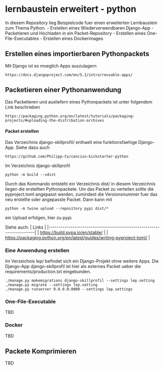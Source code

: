 # lernbaustein erweitert - python

In diesem Repository lieg Beispielcode fuer einen erweiterten Lernbaustein zum Thema Python.
    - Erstellen eines Wiederverwendbaren Django-App
    - Packetieren und Hochladen in ein Packet-Repository
    - Erstellen eines One-File-Executables
    - Erstellen eines Dockerimages

## Erstellen eines importierbaren Pythonpackets

Mit Django ist es moeglich Apps auszulagern

    https://docs.djangoproject.com/en/5.1/intro/reusable-apps/

## Packetieren einer Pythonanwendung

Das Packetieren und ausliefern eines Pythonpackets ist unter folgendem Link beschrieben

    https://packaging.python.org/en/latest/tutorials/packaging-projects/#uploading-the-distribution-archives

#### Packet erstellen

Das Verzeichnis django-skillprofil/ enthaelt eine funktionsfaehige Django-App.
Siehe dazu auch

    https://github.com/Philipp-Co/conciso-kickstarter-python

Im Verzeichnis django-skillprofil

    python -m build --sdist

Durch das Kommando entsteht ein Verzeichnis dist/
in diesem Verzeichnis liegen die erstellten Pythonpackete.
Um das Packet zu verteilen sollte die pyproject.toml angepasst werden,
zumindest die Versionsnummer fuer das neu erstellte oder angepasste 
Packet. Dann kann mit 

    python -m twine upload --repository pypi dist/*

ein Upload erfolgen, hier zu pypi. 


Siehe auch:
|               Links                                                   |
|-----------------------------------------------------------------------|
| https://build.pypa.io/en/stable/                                      |
| https://packaging.python.org/en/latest/guides/writing-pyproject-toml/ |

### Eine Anwendung erstellen

Im Verzeichnis lep/ befindet sich ein Django-Projekt ohne weitere Apps.
Die Django-App django-skillprofil ist hier als externes Packet ueber die requirements/production.txt eingebunden.

    ./manage.py makemigrations django-skillprofil --settings lep.setting
    ./manage.py migrate --settings lep.setting
    ./manage.py runserver 0.0.0.0:8000 --settings lep.settings

### One-File-Executable

TBD

### Docker

TBD

## Packete Komprimieren

TBD
